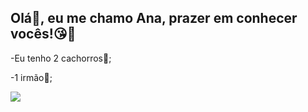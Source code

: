 ## Olá👋, eu me chamo Ana, prazer em conhecer vocês!😘💋


-Eu tenho 2 cachorros🦮;


-1 irmão🧒;


![](https://media1.tenor.com/m/4Ry5lsNDge4AAAAC/raquelzinha-xililim-turminha-do-a%C3%A7afr%C3%A3o-bondoso.gif)

